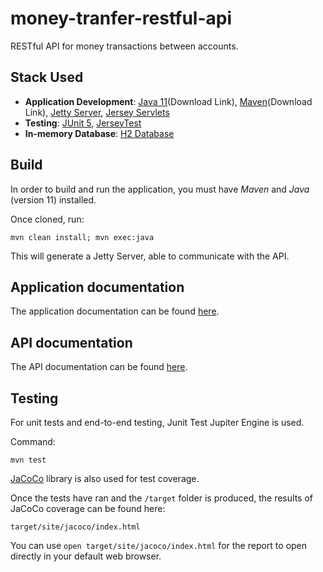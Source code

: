 # money-tranfer-restful-api

RESTful API for money transactions between accounts.

## Stack Used

- **Application Development**: [Java 11](https://www.oracle.com/technetwork/java/javase/downloads/jdk11-downloads-5066655.html)(Download Link), [Maven](https://maven.apache.org/download.cgi)(Download Link), [Jetty Server](https://en.wikipedia.org/wiki/Jetty_(web_server)), [Jersey Servlets](https://jersey.github.io/)
- **Testing**: [JUnit 5](https://junit.org/junit5/), [JerseyTest](https://jersey.github.io/documentation/latest/test-framework.html)
- **In-memory Database**: [H2 Database](https://www.h2database.com/html/main.html)

## Build

In order to build and run the application, you must have _Maven_ and _Java_ (version 11) installed.

Once cloned, run:

```
mvn clean install; mvn exec:java
```

This will generate a Jetty Server, able to communicate with the API.

## Application documentation

The application documentation can be found [here](DOCUMENTATION.md).

## API documentation

The API documentation can be found [here](api_docs/API.md).

## Testing

For unit tests and end-to-end testing, Junit Test Jupiter Engine is used.

Command:

```
mvn test
```

[JaCoCo](https://www.eclemma.org/jacoco/) library is also used for test coverage.

Once the tests have ran and the `/target` folder is produced, the results of
JaCoCo coverage can be found here:
```
target/site/jacoco/index.html
```

You can use `open target/site/jacoco/index.html` for the report to open
directly in your default web browser.
